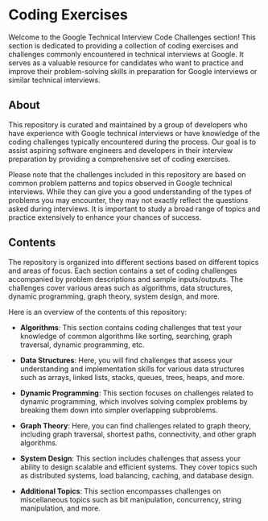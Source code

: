 # Coding Exercises

Welcome to the Google Technical Interview Code Challenges section! This section is dedicated to providing a collection of coding exercises and challenges commonly encountered in technical interviews at Google. It serves as a valuable resource for candidates who want to practice and improve their problem-solving skills in preparation for Google interviews or similar technical interviews.

## About
This repository is curated and maintained by a group of developers who have experience with Google technical interviews or have knowledge of the coding challenges typically encountered during the process. Our goal is to assist aspiring software engineers and developers in their interview preparation by providing a comprehensive set of coding exercises.

Please note that the challenges included in this repository are based on common problem patterns and topics observed in Google technical interviews. While they can give you a good understanding of the types of problems you may encounter, they may not exactly reflect the questions asked during interviews. It is important to study a broad range of topics and practice extensively to enhance your chances of success.

## Contents
The repository is organized into different sections based on different topics and areas of focus. Each section contains a set of coding challenges accompanied by problem descriptions and sample inputs/outputs. The challenges cover various areas such as algorithms, data structures, dynamic programming, graph theory, system design, and more.

Here is an overview of the contents of this repository:

* **Algorithms**: This section contains coding challenges that test your knowledge of common algorithms like sorting, searching, graph traversal, dynamic programming, etc.

* **Data Structures**: Here, you will find challenges that assess your understanding and implementation skills for various data structures such as arrays, linked lists, stacks, queues, trees, heaps, and more.

* **Dynamic Programming**: This section focuses on challenges related to dynamic programming, which involves solving complex problems by breaking them down into simpler overlapping subproblems.

* **Graph Theory**: Here, you can find challenges related to graph theory, including graph traversal, shortest paths, connectivity, and other graph algorithms.

* **System Design**: This section includes challenges that assess your ability to design scalable and efficient systems. They cover topics such as distributed systems, load balancing, caching, and database design.

* **Additional Topics**: This section encompasses challenges on miscellaneous topics such as bit manipulation, concurrency, string manipulation, and more.
